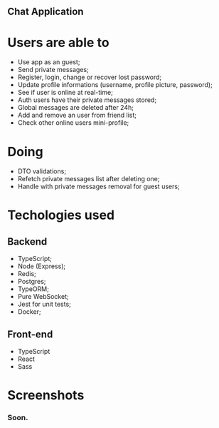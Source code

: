 ## Chat Application

# Users are able to

- Use app as an guest;
- Send private messages;
- Register, login, change or recover lost password;
- Update profile informations (username, profile picture, password);
- See if user is online at real-time;
- Auth users have their private messages stored;
- Global messages are deleted after 24h;
- Add and remove an user from friend list;
- Check other online users mini-profile;

# Doing

- DTO validations;
- Refetch private messages list after deleting one;
- Handle with private messages removal for guest users;

# Techologies used

## Backend

- TypeScript;
- Node (Express);
- Redis;
- Postgres;
- TypeORM;
- Pure WebSocket;
- Jest for unit tests;
- Docker;

## Front-end

- TypeScript
- React
- Sass

# Screenshots

### Soon.
